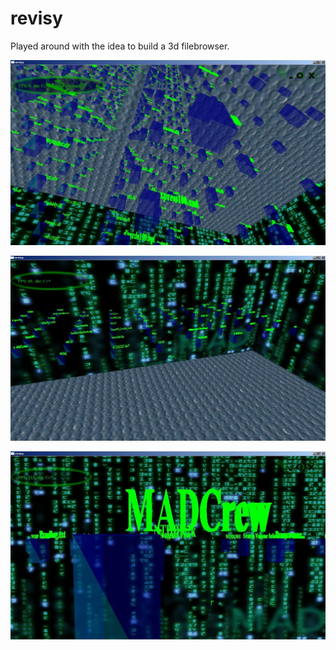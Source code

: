 revisy
======

Played around with the idea to build a 3d filebrowser.

![alt tag](https://raw.githubusercontent.com/n3on/revisy/master/screenshots/2.jpg)

![alt tag](https://raw.githubusercontent.com/n3on/revisy/master/screenshots/3.jpg)

![alt tag](https://raw.githubusercontent.com/n3on/revisy/master/screenshots/4.jpg)

